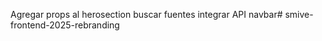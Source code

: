 Agregar props al herosection
buscar fuentes
integrar API
navbar#   s m i v e - f r o n t e n d - 2 0 2 5 - r e b r a n d i n g  
 